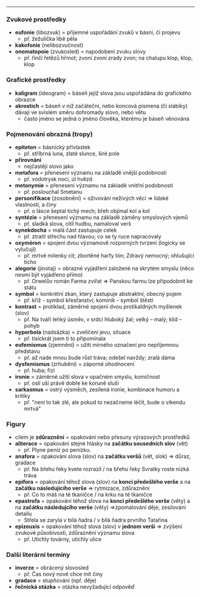 ----

### Zvukové prostředky

- **eufonie** (libozvuk)  = příjemné uspořádání zvuků v básni, či projevu 
	- př. žežulička libě pěla
- **kakofonie** (nelibozvučnost)
- **onomatopoie** (zvukosled) = napodobení zvuku slovy
	- př. řinčí řetězů hřmot; zvoní zvoní zrady zvon; na chalupu klop, klop, klop

### Grafické prostředky

- **kaligram** (ideogram) = báseň jejíž slova jsou uspořádána do grafického obrazce
- **akrostich** = báseň v níž začáteční, nebo koncová písmena (či slabiky) dávají ve svislém směru dohromady slovo, nebo větu 
	- často jméno se jedná o jméno člověka, kterému je báseň věnována

### Pojmenování obrazná (tropy)

- **epiteton** = básnický přívlastek
	- př. stříbrná luna, zlaté slunce, širé pole
- **přirovnání**
	- nejčastějí slovo jako
- **metafora** = přenesení významu na základě vnější podobnosti
	- př. vodotrysk noci, úl hvězd
- **metonymie** = přenesení významu na základě vnitřní podobnosti
	- př. poslouchal Smetanu
- **personifikace** (zosobnění) = oživování neživých věcí => lidské vlastnosti, a činy
	- př. o lásce šeptal tichý mech; břeh objímal kol a kol
- **syntézie** = přenesení významu na základě záměny smyslových vjemů 
	- př. sladká slova, cítil hudbu, namaloval verš
- **synekdocha** = malá část zastupuje celek
	- př. ztratil střechu nad hlavou; co se ty ruce napracovaly
- **oxymóron** = spojení dvou významově rozporných tvrzení (logicky se vylučují)
	- př. mrtvé milenky cit; zbortěné harfy tón; Zdravý nemocný; ohlušující ticho
- **alegorie** (jinotaj) = obrazné vyjádření založené na skrytém smyslu (něco nesmí být vyjádřeno přímo)
	- př. Orwelův román Farma zvířat => Panskou farmu lze připodobnit ke státu
- **symbol** = konkrétní zkan, který zastupuje abstraktní, obecný pojem
	- př. kříž - symbol křesťanství; kominík - symbol štěstí
- **kontrast** = protiklad, záměrné spojení dvou protikaldných myšlenek (slov)
	- př. Na tváři lehký úsměv, v srdci hluboký žal; velký – malý; klid – pohyb
- **hyperbola** (nadsázka) = zveličení jevu, situace
	- př. tisíckrát jsem ti to připomínala
- **eufemismus** (zjemnění) = užití mírného označení pro nepříjemnou představu
	- př. až nade mnou bude růst tráva; odešel navždy; zralá dáma
- **dysfemismus** (zrhubění) = záporné ohodnocení
	- př. huba; fízl
- **ironie** = záměrné užití slova v opačném smyslu, komičnost
	- př. oslí uši právě dobře ke koruně sluší
- **sarkasmus** = ostrý výsměch, zesílená ironie, kombinace humoru a kritiky
	- př. "není to tak zlé, ale pokud to nezačneme léčit, bude o víkendu mrtvá"

### Figury 

- cílem je **zdůraznění** = opakování nebo přesuny výrazových prostředků
- **aliterace** = opakování stejné hlásky na **začátku sousedních slov** (vět)
	- př. Plyne peníz po penízku.
- **anafora** = opakování slova (slov) na **začátku veršů** (vět, slok) => důraz, gradace
	- př. Na břehu řeky kvete rozrazil / na břehu řeky Svratky roste nízká tráva
- **epifora** = opakování téhož slova (slov) na **konci předešlého verše** a na **začátku následujícího verše** => rytmizace, zdůraznění
	- př. Co to máš na té tkaničce / na krku na té tkaničce
- **epastrofa** = opakování téhož slova na **konci předešlého verše** (věty) a na **začátku následujcího verše** (věty) =>zpomalování děje, zesilování detailu
	- Střela se zaryla v bílá ňadra / v bílá ňadra prvního Tatařina
- **epizeuxis** = opakování téhož slova (slov) v **jednom verši** => zvýšení zvukové působivosti, zdůraznění významu slova
	- př. Utichly továrny, utichly ulice

### Další literární termíny

- **inverze** = obrácený slovosled 
	- př. Čas nový nové chce mít činy
- **gradace** = stupňování (npř. děje)
- **řečnická otázka** = otázka nevyžadující odpověď 

